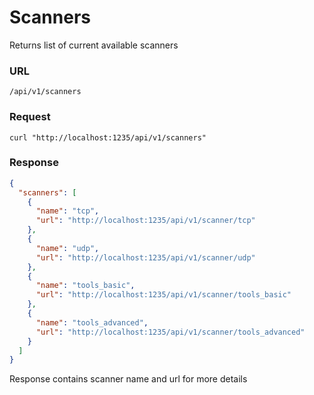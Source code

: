 # Scanners

Returns list of current available scanners

### URL

```
/api/v1/scanners
```

### Request

```
curl "http://localhost:1235/api/v1/scanners"
```

### Response

```json
{
  "scanners": [
    {
      "name": "tcp",
      "url": "http://localhost:1235/api/v1/scanner/tcp"
    },
    {
      "name": "udp",
      "url": "http://localhost:1235/api/v1/scanner/udp"
    },
    {
      "name": "tools_basic",
      "url": "http://localhost:1235/api/v1/scanner/tools_basic"
    },
    {
      "name": "tools_advanced",
      "url": "http://localhost:1235/api/v1/scanner/tools_advanced"
    }
  ]
}
```

Response contains scanner name and url for more details